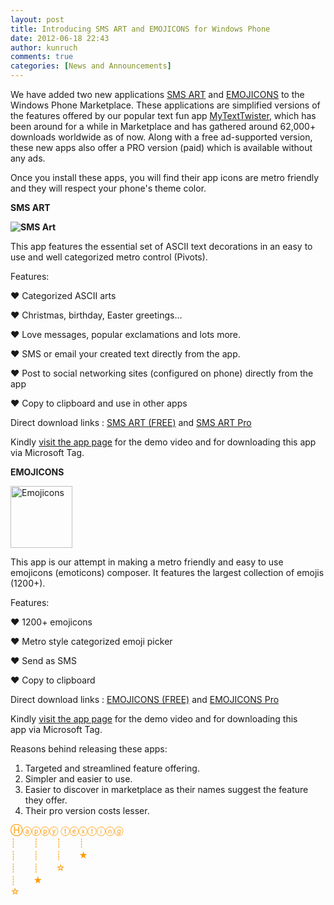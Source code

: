 ```yaml
---
layout: post
title: Introducing SMS ART and EMOJICONS for Windows Phone
date: 2012-06-18 22:43
author: kunruch
comments: true
categories: [News and Announcements]
---
```

We have added two new applications <a title="SMS ART" href="https://kunruchcreations.com/sms-art/" target="_blank">SMS ART</a> and <a title="EMOJICONS" href="https://kunruchcreations.com/emojicons/" target="_blank">EMOJICONS</a> to the Windows Phone Marketplace. These applications are simplified versions of the features offered by our popular text fun app <a title="MYTEXTTWISTER" href="https://kunruchcreations.com/mytexttwister/" target="_blank">MyTextTwister</a>, which has been around for a while in Marketplace and has gathered around 62,000+ downloads worldwide as of now. Along with a free ad-supported version, these new apps also offer a PRO version (paid) which is available without any ads.

Once you install these apps, you will find their app icons are metro friendly and they will respect your phone's theme color.

<strong><strong>SMS ART</strong></strong>

<strong><strong></strong><img class="alignnone size-full wp-image-684" title="SMS Art" src="https://kunruchcreations.com/wp-content/uploads/2012/06/SMSArt_99.png" alt="SMS Art" /></strong>

<strong></strong>This app features the essential set of ASCII text decorations in an easy to use and well categorized metro control (Pivots).

Features:

♥ Categorized ASCII arts

♥ Christmas, birthday, Easter greetings…

♥ Love messages, popular exclamations and lots more.

♥ SMS or email your created text directly from the app.

♥ Post to social networking sites (configured on phone) directly from the app

♥ Copy to clipboard and use in other apps

Direct download links : <a href="http://windowsphone.com/s?appid=68e564ee-3e5b-4465-aab6-1ae3ccc74fbb" target="_blank">SMS ART (FREE)</a> and <a href="http://windowsphone.com/s?appid=45c04344-d237-4f12-abae-fb244eeeed2e" target="_blank">SMS ART Pro</a>

Kindly <a title="SMS ART" href="https://kunruchcreations.com/sms-art/" target="_blank">visit the app page</a> for the demo video and for downloading this app via Microsoft Tag.

<strong>EMOJICONS</strong>

<strong></strong><img class="alignnone size-full wp-image-693" title="Emojicons" src="https://kunruchcreations.com/wp-content/uploads/2012/06/Emojicons_99.png" alt="Emojicons" width="99" height="99" />

This app is our attempt in making a metro friendly and easy to use emojicons (emoticons) composer. It features the largest collection of emojis (1200+).

Features:

♥ 1200+ emojicons

♥ Metro style categorized emoji picker

♥ Send as SMS

♥ Copy to clipboard

Direct download links : <a href="http://windowsphone.com/s?appid=11d32afb-032e-4b21-bcaa-9861f6159f16" target="_blank">EMOJICONS (FREE)</a> and <a href="http://windowsphone.com/s?appid=57ce47c9-0efb-4053-bd8b-704a810e2b1c" target="_blank">EMOJICONS Pro</a>

Kindly <a title="EMOJICONS" href="https://kunruchcreations.com/emojicons/" target="_blank">visit the app page</a> for the demo video and for downloading this app via Microsoft Tag.

Reasons behind releasing these apps:
<ol>
	<li>Targeted and streamlined feature offering.</li>
	<li>Simpler and easier to use.</li>
	<li>Easier to discover in marketplace as their names suggest the feature they offer.</li>
	<li>Their pro version costs lesser.</li>
</ol>

<p>
<span style="color: #ff9900">Ⓗⓐⓟⓟⓨ ⓣⓔⓧⓣⓘⓝⓖ</span><br/>
<span style="color: #ff9900"> ┊　　┊　　┊　　┊</span><br/>
<span style="color: #ff9900"> ┊　　┊　　┊　　★</span><br/>
<span style="color: #ff9900"> ┊　　┊　　☆</span><br/>
<span style="color: #ff9900"> ┊　　★</span><br/>
<span style="color: #ff9900"> ☆</span>
</p>
